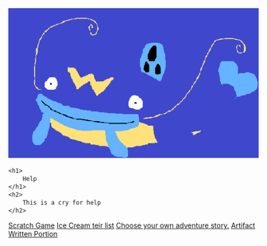 
<html lang="en">

<head>
    <meta charset="utf-8">
    <title>Epic Games Official Website</title>
</head>
<style>
    body {
        background-image: url("images/christmas.png"); background-repeat: no-repeat;
    }
</style>
<body>
    <img src="images/whiscash.png">

    <h1>
        Help
    </h1>
    <h2>
        This is a cry for help
    </h2>

</body>
<a href="https://scratch.mit.edu/projects/246340804/#play er">Scratch Game</a> <a href="https://hnation237.github.io/Ice-Cream/">Ice Cream teir list</a> <a href="https://repl.it/@HenryNation/JohnWickIsInGraveDanger">Choose your own adventure story.</a> <a href="files/artifact.pdf">Artifact</a> </a> <a href="files/written_portion.pdf">Written Portion</a>

</html>
